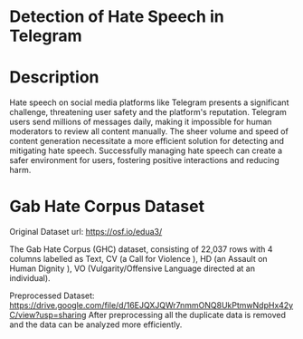 # Detection of Hate Speech in Telegram
# Description
Hate speech on social media platforms like Telegram presents a significant challenge, 
threatening user safety and the platform's reputation. Telegram users send millions of 
messages daily, making it impossible for human moderators to review all content manually. 
The sheer volume and speed of content generation necessitate a more efficient solution for 
detecting and mitigating hate speech. Successfully managing hate speech can create a safer
environment for users, fostering positive interactions and reducing harm.

# Gab Hate Corpus Dataset
Original Dataset url: https://osf.io/edua3/

The Gab Hate Corpus (GHC) dataset, consisting of 22,037 rows with 4 columns labelled as 
Text, CV (a Call for Violence ), HD (an Assault on Human Dignity ), 
VO (Vulgarity/Offensive Language directed at an individual).

Preprocessed Dataset: https://drive.google.com/file/d/16EJQXJQWr7nmmONQ8UkPtmwNdpHx42yC/view?usp=sharing
After preprocessing all the duplicate data is removed and the data can be analyzed more efficiently.



